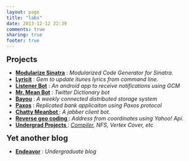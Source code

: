 ```yaml
---
layout: page
title: "labs"
date: 2013-12-12 22:39
comments: true
sharing: true
footer: true
---
```


<p><i class="fa fa-coffee fa-5x"> </i> <b style="font-size: 20px;"> Projects </b></p>

<ul class="fa-ul">
<li><i class="fa-li fa fa-book"></i> <a href="http://modularize-sinatra.goyalankit.com/"><strong>Modularize Sinatra</strong></a> : <i> Modularized Code Generator for Sinatra. </i> </li>
<li><i class="fa-li fa fa-book"></i> <a href="http://github.com/goyalankit/lyricit"><strong>Lyricit</strong></a> : <i> Gem to update itunes lyrics from command line. </i> </li>
<li><i class="fa-li fa fa-android"></i> <a href="http://github.com/goyalankit/listenerbot"><strong>Listener Bot</strong></a> : <i> An android app to receive notifications using GCM </i> </li>
<li><i class="fa-li fa fa-twitter"></i> <a href="https://github.com/goyalankit/themeanbot"><strong>Mr. Mean Bot</strong></a> : <i> Twitter Dictionary bot </i> </li>
<li><i class="fa-li fa fa-twitter"></i> <a href="https://github.com/goyalankit/bayou"><strong>Bayou</strong></a> : <i>  A weekly connected distributed storage system </i> </li>
<li><i class="fa-li fa fa-twitter"></i> <a href="https://github.com/goyalankit/paxos"><strong>Paxos</strong></a> : <i>  Replicated bank applicaiton using Paxos protocol  </i> </li>
<li><i class="fa-li fa fa-comment-o"></i> <a href="http://goyalankit.com/chatty-meanbot/"><strong> Chatty Meanbot </strong></a> : <i> A jabber client bot. </i> </li>
<li><i class="fa-li fa fa-location-arrow"></i> <a href="https://github.com/goyalankit/reverse-geo-coding"><strong> Reverse geo coding </strong></a> : <i> Address from coordinates using Yahoo! Api. </i> </li>


<li><i class="fa-li fa fa-desktop"></i><a href="https://sites.google.com/a/iitj.ac.in/ankit/Downloads"> <strong> Undergrad Projects </strong></a> : <i> <a href="http://github.com/goyalankit/Sub-Java-Compiler">Compiler</a>, NFS, Vertex Cover, etc </i> </li>

</ul>

<p><i class="fa fa-pencil-square-o fa-5x"> </i> <b style="font-size: 20px;">Yet another blog </b></p>
<ul class="fa-ul">
<li><i class="fa-li fa fa-bullhorn"></i> <a href="http://blog.goyalankit.com/"><strong>Endeavor</strong></a> : <i> Undergraduate blog </i> </li>

</ul>

